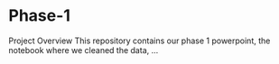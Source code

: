 # Phase-1
Project Overview
This repository contains our phase 1 powerpoint, the notebook where we cleaned the data, ...
